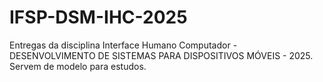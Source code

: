 # IFSP-DSM-IHC-2025
Entregas da disciplina Interface Humano Computador - DESENVOLVIMENTO DE SISTEMAS PARA DISPOSITIVOS MÓVEIS - 2025. 
Servem de modelo para estudos.

